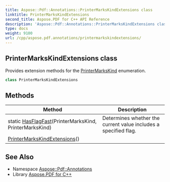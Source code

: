 ```yaml
---
title: Aspose::Pdf::Annotations::PrinterMarksKindExtensions class
linktitle: PrinterMarksKindExtensions
second_title: Aspose.PDF for C++ API Reference
description: 'Aspose::Pdf::Annotations::PrinterMarksKindExtensions class. Provides extension methods for the PrinterMarksKind enumeration in C++.'
type: docs
weight: 9100
url: /cpp/aspose.pdf.annotations/printermarkskindextensions/
---
```

## PrinterMarksKindExtensions class


Provides extension methods for the [PrinterMarksKind](../printermarkskind/) enumeration.

```cpp
class PrinterMarksKindExtensions
```

## Methods

| Method | Description |
| --- | --- |
| static [HasFlagFast](./hasflagfast/)(PrinterMarksKind, PrinterMarksKind) | Determines whether the current value includes a specified flag. |
| [PrinterMarksKindExtensions](./printermarkskindextensions/)() |  |
## See Also

* Namespace [Aspose::Pdf::Annotations](../)
* Library [Aspose.PDF for C++](../../)
